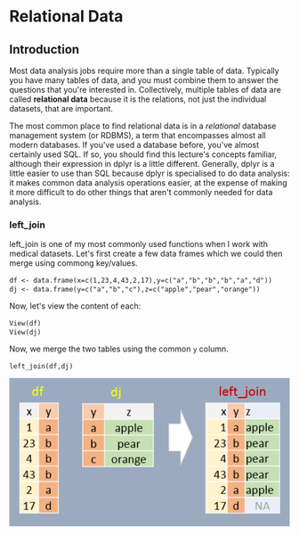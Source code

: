 # Relational Data

## Introduction

Most data analysis jobs require more than a single table of data. Typically you have many
tables of data, and you must combine them to answer the questions that you're interested in.
Collectively, multiple tables of data are called **relational data** because it is the
relations, not just the individual datasets, that are important.

The most common place to find relational data is in a _relational_ database management system
(or RDBMS), a term that encompasses almost all modern databases. If you've used a database
before, you've almost certainly used SQL. If so, you should find this lecture's concepts
familiar, although their expression in dplyr is a little different. Generally, dplyr is a little
easier to use than SQL because dplyr is specialised to do data analysis: it makes common data
analysis operations easier, at the expense of making it more difficult to do other things that
aren't commonly needed for data analysis.

### left\_join

left\_join is one of my most commonly used functions when I work with medical datasets.
Let's first create a few data frames which we could then merge using commong key/values.

```{r setup, message = FALSE}
df <- data.frame(x=c(1,23,4,43,2,17),y=c("a","b","b","b","a","d"))
dj <- data.frame(y=c("a","b","c"),z=c("apple","pear","orange"))
```

Now, let's view the content of each:

```{r}
View(df)
View(dj)
```

Now, we merge the two tables using the common `y` column.

```{r}
left_join(df,dj)
```

<img src="../img/left_join.png" width="600">
